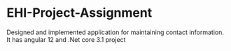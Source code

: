 # EHI-Project-Assignment
Designed and implemented application for maintaining contact information. It has angular 12 and .Net core 3.1 project

